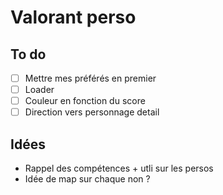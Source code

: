 # Valorant perso

## To do

- [ ] Mettre mes préférés en premier
- [ ] Loader
- [ ] Couleur en fonction du score
- [ ] Direction vers personnage detail

## Idées

- Rappel des compétences + utli sur les persos
- Idée de map sur chaque non ?
